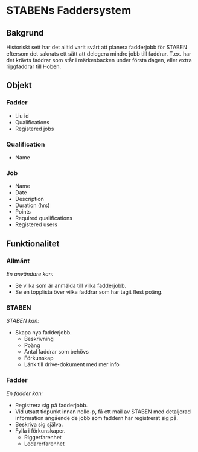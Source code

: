 # STABENs Faddersystem

## Bakgrund

Historiskt sett har det alltid varit svårt att planera fadderjobb för STABEN
eftersom det saknats ett sätt att delegera mindre jobb till faddrar. T.ex. har
det krävts faddrar som står i märkesbacken under första dagen, eller extra 
riggfaddrar till Hoben.

## Objekt

### Fadder
- Liu id
- Qualifications
- Registered jobs

### Qualification
- Name

### Job
- Name
- Date
- Description
- Duration (hrs)
- Points
- Required qualifications
- Registered users

## Funktionalitet

### Allmänt

_En användare kan:_

- Se vilka som är anmälda till vilka fadderjobb.
- Se en topplista över vilka faddrar som har tagit flest poäng.

### STABEN

_STABEN kan:_

- Skapa nya fadderjobb.
    - Beskrivning
    - Poäng
    - Antal faddrar som behövs
    - Förkunskap
    - Länk till drive-dokument med mer info

### Fadder

_En fadder kan:_

- Registrera sig på fadderjobb.
- Vid utsatt tidpunkt innan nolle-p, få ett mail av STABEN med detaljerad
information angående de jobb som faddern har registrerat sig på.
- Beskriva sig själva.
- Fylla i förkunskaper.
    - Riggerfarenhet
    - Ledarerfarenhet
